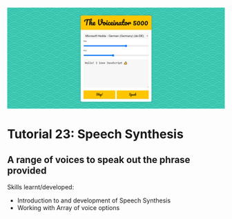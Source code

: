 ![](https://raw.githubusercontent.com/taylorkrn/JavaScript30-Tutorials/main/23%20-%20Speech%20Synthesis/screenshot.png)

# Tutorial 23: Speech Synthesis

## A range of voices to speak out the phrase provided

Skills learnt/developed:
- Introduction to and development of Speech Synthesis
- Working with Array of voice options
